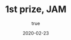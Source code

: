 ---
author:
  name: "Jatin Dehmiwal"
date: 2020-02-23
title: 1st prize, JAM
eventname: Faculty Of Computer Science,University Of Delhi
eventlocation:
weight: 10
---